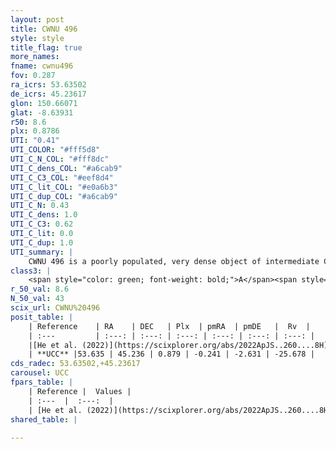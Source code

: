 ```yaml
---
layout: post
title: CWNU 496
style: style
title_flag: true
more_names: 
fname: cwnu496
fov: 0.287
ra_icrs: 53.63502
de_icrs: 45.23617
glon: 150.66071
glat: -8.63931
r50: 8.6
plx: 0.8786
UTI: "0.41"
UTI_COLOR: "#fff5d8"
UTI_C_N_COL: "#fff8dc"
UTI_C_dens_COL: "#a6cab9"
UTI_C_C3_COL: "#eef8d4"
UTI_C_lit_COL: "#e0a6b3"
UTI_C_dup_COL: "#a6cab9"
UTI_C_N: 0.43
UTI_C_dens: 1.0
UTI_C_C3: 0.62
UTI_C_lit: 0.0
UTI_C_dup: 1.0
UTI_summary: |
    CWNU 496 is a poorly populated, very dense object of intermediate C3 quality. It was recently reported in the literature.
class3: |
    <span style="color: green; font-weight: bold;">A</span><span style="color: red; font-weight: bold;">C</span>
r_50_val: 8.6
N_50_val: 43
scix_url: CWNU%20496
posit_table: |
    | Reference    | RA    | DEC   | Plx  | pmRA  | pmDE   |  Rv  |
    | :---         | :---: | :---: | :---: | :---: | :---: | :---: |
    |[He et al. (2022)](https://scixplorer.org/abs/2022ApJS..260....8H) | 53.657 | 45.285 | 0.84 | -0.24 | -2.64 | -- |
    | **UCC** |53.635 | 45.236 | 0.879 | -0.241 | -2.631 | -25.678 | 
cds_radec: 53.63502,+45.23617
carousel: UCC
fpars_table: |
    | Reference |  Values |
    | :---  |  :---:  |
    | [He et al. (2022)](https://scixplorer.org/abs/2022ApJS..260....8H) | `AG=0.1, m-M=11.25, logAge=6.0, Z=0.008` |
shared_table: |
    
---
```

